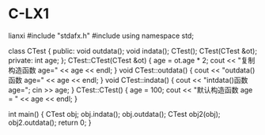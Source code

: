 # C-LX1
lianxi
#include "stdafx.h"
#include<iostream>
using namespace std;

class CTest
{
public:
	void outdata();
	void indata();
	CTest();
	CTest(CTest &ot);
private:
	int age;
};
CTest::CTest(CTest &ot)
{
	age = ot.age * 2;
	cout << "复制构造函数 age=" << age << endl;
}
void CTest::outdata()
{
	cout << "outdata()函数 age=" << age << endl;
}
void CTest::indata()
{
	cout << "intdata()函数 age=";
	cin >> age;
}
CTest::CTest()
{
	age = 100; 
	cout << "默认构造函数 age = " << age << endl;
}

int main()
{
	CTest obj;
	obj.indata();
	obj.outdata();
	CTest obj2(obj);
	obj2.outdata();
	return 0;
}
